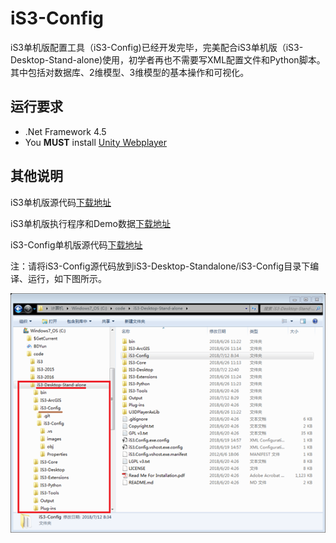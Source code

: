 # iS3-Config

iS3单机版配置工具（iS3-Config)已经开发完毕，完美配合iS3单机版（iS3-Desktop-Stand-alone)使用，初学者再也不需要写XML配置文件和Python脚本。其中包括对数据库、2维模型、3维模型的基本操作和可视化。

## 运行要求

* .Net Framework 4.5
* You **MUST** install [Unity Webplayer](https://unity3d.com/cn/webplayer)

## 其他说明

iS3单机版源代码[下载地址](https://github.com/iS3-Project/iS3-Desktop-Standalone)

iS3单机版执行程序和Demo数据[下载地址](https://github.com/iS3-Project/iS3-Desktop-Standalone/releases)

iS3-Config单机版源代码[下载地址](https://github.com/NelsonTJ/iS3-Config)

注：请将iS3-Config源代码放到iS3-Desktop-Standalone/iS3-Config目录下编译、运行，如下图所示。

![](./images/config.png)
